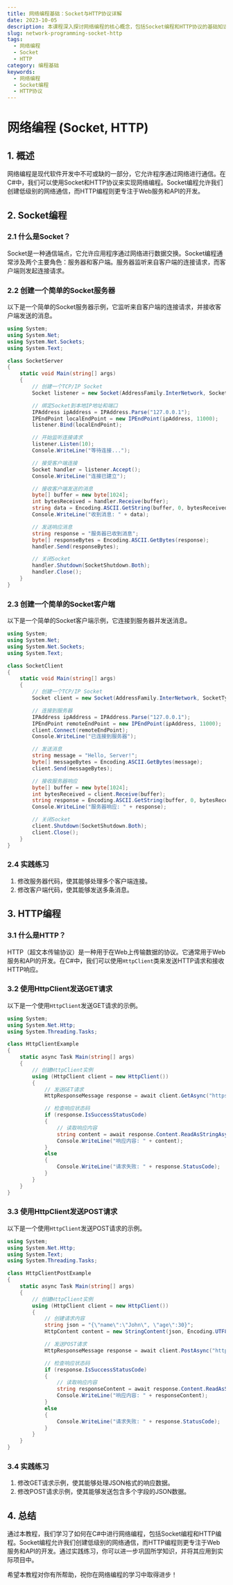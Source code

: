 ```yaml
---
title: 网络编程基础：Socket与HTTP协议详解
date: 2023-10-05
description: 本课程深入探讨网络编程的核心概念，包括Socket编程和HTTP协议的基础知识与实际应用。
slug: network-programming-socket-http
tags:
  - 网络编程
  - Socket
  - HTTP
category: 编程基础
keywords:
  - 网络编程
  - Socket编程
  - HTTP协议
---
```


# 网络编程 (Socket, HTTP)

## 1. 概述

网络编程是现代软件开发中不可或缺的一部分，它允许程序通过网络进行通信。在C#中，我们可以使用Socket和HTTP协议来实现网络编程。Socket编程允许我们创建低级别的网络通信，而HTTP编程则更专注于Web服务和API的开发。

## 2. Socket编程

### 2.1 什么是Socket？

Socket是一种通信端点，它允许应用程序通过网络进行数据交换。Socket编程通常涉及两个主要角色：服务器和客户端。服务器监听来自客户端的连接请求，而客户端则发起连接请求。

### 2.2 创建一个简单的Socket服务器

以下是一个简单的Socket服务器示例，它监听来自客户端的连接请求，并接收客户端发送的消息。

```csharp
using System;
using System.Net;
using System.Net.Sockets;
using System.Text;

class SocketServer
{
    static void Main(string[] args)
    {
        // 创建一个TCP/IP Socket
        Socket listener = new Socket(AddressFamily.InterNetwork, SocketType.Stream, ProtocolType.Tcp);

        // 绑定Socket到本地IP地址和端口
        IPAddress ipAddress = IPAddress.Parse("127.0.0.1");
        IPEndPoint localEndPoint = new IPEndPoint(ipAddress, 11000);
        listener.Bind(localEndPoint);

        // 开始监听连接请求
        listener.Listen(10);
        Console.WriteLine("等待连接...");

        // 接受客户端连接
        Socket handler = listener.Accept();
        Console.WriteLine("连接已建立");

        // 接收客户端发送的消息
        byte[] buffer = new byte[1024];
        int bytesReceived = handler.Receive(buffer);
        string data = Encoding.ASCII.GetString(buffer, 0, bytesReceived);
        Console.WriteLine("收到消息: " + data);

        // 发送响应消息
        string response = "服务器已收到消息";
        byte[] responseBytes = Encoding.ASCII.GetBytes(response);
        handler.Send(responseBytes);

        // 关闭Socket
        handler.Shutdown(SocketShutdown.Both);
        handler.Close();
    }
}
```

### 2.3 创建一个简单的Socket客户端

以下是一个简单的Socket客户端示例，它连接到服务器并发送消息。

```csharp
using System;
using System.Net;
using System.Net.Sockets;
using System.Text;

class SocketClient
{
    static void Main(string[] args)
    {
        // 创建一个TCP/IP Socket
        Socket client = new Socket(AddressFamily.InterNetwork, SocketType.Stream, ProtocolType.Tcp);

        // 连接到服务器
        IPAddress ipAddress = IPAddress.Parse("127.0.0.1");
        IPEndPoint remoteEndPoint = new IPEndPoint(ipAddress, 11000);
        client.Connect(remoteEndPoint);
        Console.WriteLine("已连接到服务器");

        // 发送消息
        string message = "Hello, Server!";
        byte[] messageBytes = Encoding.ASCII.GetBytes(message);
        client.Send(messageBytes);

        // 接收服务器响应
        byte[] buffer = new byte[1024];
        int bytesReceived = client.Receive(buffer);
        string response = Encoding.ASCII.GetString(buffer, 0, bytesReceived);
        Console.WriteLine("服务器响应: " + response);

        // 关闭Socket
        client.Shutdown(SocketShutdown.Both);
        client.Close();
    }
}
```

### 2.4 实践练习

1. 修改服务器代码，使其能够处理多个客户端连接。
2. 修改客户端代码，使其能够发送多条消息。

## 3. HTTP编程

### 3.1 什么是HTTP？

HTTP（超文本传输协议）是一种用于在Web上传输数据的协议。它通常用于Web服务和API的开发。在C#中，我们可以使用`HttpClient`类来发送HTTP请求和接收HTTP响应。

### 3.2 使用HttpClient发送GET请求

以下是一个使用`HttpClient`发送GET请求的示例。

```csharp
using System;
using System.Net.Http;
using System.Threading.Tasks;

class HttpClientExample
{
    static async Task Main(string[] args)
    {
        // 创建HttpClient实例
        using (HttpClient client = new HttpClient())
        {
            // 发送GET请求
            HttpResponseMessage response = await client.GetAsync("https://api.example.com/data");

            // 检查响应状态码
            if (response.IsSuccessStatusCode)
            {
                // 读取响应内容
                string content = await response.Content.ReadAsStringAsync();
                Console.WriteLine("响应内容: " + content);
            }
            else
            {
                Console.WriteLine("请求失败: " + response.StatusCode);
            }
        }
    }
}
```

### 3.3 使用HttpClient发送POST请求

以下是一个使用`HttpClient`发送POST请求的示例。

```csharp
using System;
using System.Net.Http;
using System.Text;
using System.Threading.Tasks;

class HttpClientPostExample
{
    static async Task Main(string[] args)
    {
        // 创建HttpClient实例
        using (HttpClient client = new HttpClient())
        {
            // 创建请求内容
            string json = "{\"name\":\"John\", \"age\":30}";
            HttpContent content = new StringContent(json, Encoding.UTF8, "application/json");

            // 发送POST请求
            HttpResponseMessage response = await client.PostAsync("https://api.example.com/data", content);

            // 检查响应状态码
            if (response.IsSuccessStatusCode)
            {
                // 读取响应内容
                string responseContent = await response.Content.ReadAsStringAsync();
                Console.WriteLine("响应内容: " + responseContent);
            }
            else
            {
                Console.WriteLine("请求失败: " + response.StatusCode);
            }
        }
    }
}
```

### 3.4 实践练习

1. 修改GET请求示例，使其能够处理JSON格式的响应数据。
2. 修改POST请求示例，使其能够发送包含多个字段的JSON数据。

## 4. 总结

通过本教程，我们学习了如何在C#中进行网络编程，包括Socket编程和HTTP编程。Socket编程允许我们创建低级别的网络通信，而HTTP编程则更专注于Web服务和API的开发。通过实践练习，你可以进一步巩固所学知识，并将其应用到实际项目中。

希望本教程对你有所帮助，祝你在网络编程的学习中取得进步！
